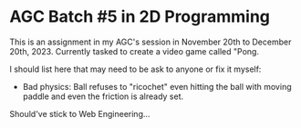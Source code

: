 <h1>AGC Batch #5 in 2D Programming</h1>
This is an assignment in my AGC's session in November 20th to December 20th, 2023. Currently tasked to create a video game called "Pong.

I should list here that may need to be ask to anyone or fix it myself:
<ul>
  <li>Bad physics: Ball refuses to "ricochet" even hitting the ball with moving paddle and even the friction is already set.</li>
</ul>

Should've stick to Web Engineering...
